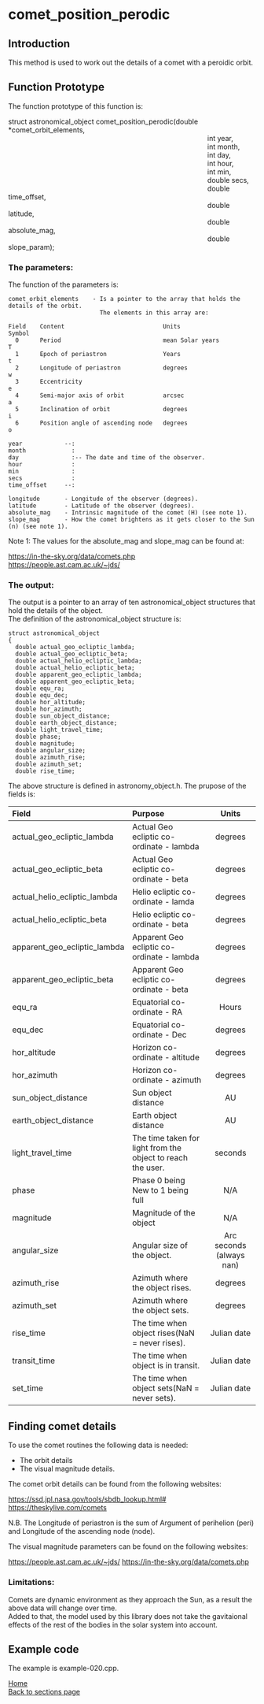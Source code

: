 # comet_position_perodic

## Introduction

This method is used to work out the details of a comet with a peroidic orbit. 

## Function Prototype

The function prototype of this function is:

  struct astronomical_object comet_position_perodic(double *comet_orbit_elements,  
  &nbsp;&nbsp;&nbsp;&nbsp;&nbsp;&nbsp;&nbsp;&nbsp;&nbsp;&nbsp;&nbsp;&nbsp;&nbsp;&nbsp;&nbsp;&nbsp;&nbsp;&nbsp;&nbsp;&nbsp;&nbsp;&nbsp;&nbsp;&nbsp;&nbsp;&nbsp;&nbsp;&nbsp;&nbsp;&nbsp;&nbsp;&nbsp;&nbsp;&nbsp;&nbsp;&nbsp;&nbsp;&nbsp;&nbsp;&nbsp;&nbsp;&nbsp;&nbsp;&nbsp;&nbsp;&nbsp;&nbsp;&nbsp;&nbsp;&nbsp;&nbsp;&nbsp;&nbsp;&nbsp;&nbsp;&nbsp;&nbsp;&nbsp;&nbsp;&nbsp;&nbsp;&nbsp;&nbsp;&nbsp;&nbsp;&nbsp;&nbsp;&nbsp;&nbsp;&nbsp;&nbsp;&nbsp;&nbsp;&nbsp;&nbsp;&nbsp;&nbsp;&nbsp;&nbsp;&nbsp;&nbsp;&nbsp;&nbsp;&nbsp;&nbsp;&nbsp;&nbsp;&nbsp;&nbsp;&nbsp;&nbsp;&nbsp;&nbsp;&nbsp;&nbsp;&nbsp;&nbsp;&nbsp;&nbsp;&nbsp;&nbsp;&nbsp;&nbsp;int year,   
  &nbsp;&nbsp;&nbsp;&nbsp;&nbsp;&nbsp;&nbsp;&nbsp;&nbsp;&nbsp;&nbsp;&nbsp;&nbsp;&nbsp;&nbsp;&nbsp;&nbsp;&nbsp;&nbsp;&nbsp;&nbsp;&nbsp;&nbsp;&nbsp;&nbsp;&nbsp;&nbsp;&nbsp;&nbsp;&nbsp;&nbsp;&nbsp;&nbsp;&nbsp;&nbsp;&nbsp;&nbsp;&nbsp;&nbsp;&nbsp;&nbsp;&nbsp;&nbsp;&nbsp;&nbsp;&nbsp;&nbsp;&nbsp;&nbsp;&nbsp;&nbsp;&nbsp;&nbsp;&nbsp;&nbsp;&nbsp;&nbsp;&nbsp;&nbsp;&nbsp;&nbsp;&nbsp;&nbsp;&nbsp;&nbsp;&nbsp;&nbsp;&nbsp;&nbsp;&nbsp;&nbsp;&nbsp;&nbsp;&nbsp;&nbsp;&nbsp;&nbsp;&nbsp;&nbsp;&nbsp;&nbsp;&nbsp;&nbsp;&nbsp;&nbsp;&nbsp;&nbsp;&nbsp;&nbsp;&nbsp;&nbsp;&nbsp;&nbsp;&nbsp;&nbsp;&nbsp;&nbsp;&nbsp;&nbsp;&nbsp;&nbsp;&nbsp;&nbsp;int month,  
  &nbsp;&nbsp;&nbsp;&nbsp;&nbsp;&nbsp;&nbsp;&nbsp;&nbsp;&nbsp;&nbsp;&nbsp;&nbsp;&nbsp;&nbsp;&nbsp;&nbsp;&nbsp;&nbsp;&nbsp;&nbsp;&nbsp;&nbsp;&nbsp;&nbsp;&nbsp;&nbsp;&nbsp;&nbsp;&nbsp;&nbsp;&nbsp;&nbsp;&nbsp;&nbsp;&nbsp;&nbsp;&nbsp;&nbsp;&nbsp;&nbsp;&nbsp;&nbsp;&nbsp;&nbsp;&nbsp;&nbsp;&nbsp;&nbsp;&nbsp;&nbsp;&nbsp;&nbsp;&nbsp;&nbsp;&nbsp;&nbsp;&nbsp;&nbsp;&nbsp;&nbsp;&nbsp;&nbsp;&nbsp;&nbsp;&nbsp;&nbsp;&nbsp;&nbsp;&nbsp;&nbsp;&nbsp;&nbsp;&nbsp;&nbsp;&nbsp;&nbsp;&nbsp;&nbsp;&nbsp;&nbsp;&nbsp;&nbsp;&nbsp;&nbsp;&nbsp;&nbsp;&nbsp;&nbsp;&nbsp;&nbsp;&nbsp;&nbsp;&nbsp;&nbsp;&nbsp;&nbsp;&nbsp;&nbsp;&nbsp;&nbsp;&nbsp;&nbsp;int day,   
  &nbsp;&nbsp;&nbsp;&nbsp;&nbsp;&nbsp;&nbsp;&nbsp;&nbsp;&nbsp;&nbsp;&nbsp;&nbsp;&nbsp;&nbsp;&nbsp;&nbsp;&nbsp;&nbsp;&nbsp;&nbsp;&nbsp;&nbsp;&nbsp;&nbsp;&nbsp;&nbsp;&nbsp;&nbsp;&nbsp;&nbsp;&nbsp;&nbsp;&nbsp;&nbsp;&nbsp;&nbsp;&nbsp;&nbsp;&nbsp;&nbsp;&nbsp;&nbsp;&nbsp;&nbsp;&nbsp;&nbsp;&nbsp;&nbsp;&nbsp;&nbsp;&nbsp;&nbsp;&nbsp;&nbsp;&nbsp;&nbsp;&nbsp;&nbsp;&nbsp;&nbsp;&nbsp;&nbsp;&nbsp;&nbsp;&nbsp;&nbsp;&nbsp;&nbsp;&nbsp;&nbsp;&nbsp;&nbsp;&nbsp;&nbsp;&nbsp;&nbsp;&nbsp;&nbsp;&nbsp;&nbsp;&nbsp;&nbsp;&nbsp;&nbsp;&nbsp;&nbsp;&nbsp;&nbsp;&nbsp;&nbsp;&nbsp;&nbsp;&nbsp;&nbsp;&nbsp;&nbsp;&nbsp;&nbsp;&nbsp;&nbsp;&nbsp;&nbsp;int hour,  
  &nbsp;&nbsp;&nbsp;&nbsp;&nbsp;&nbsp;&nbsp;&nbsp;&nbsp;&nbsp;&nbsp;&nbsp;&nbsp;&nbsp;&nbsp;&nbsp;&nbsp;&nbsp;&nbsp;&nbsp;&nbsp;&nbsp;&nbsp;&nbsp;&nbsp;&nbsp;&nbsp;&nbsp;&nbsp;&nbsp;&nbsp;&nbsp;&nbsp;&nbsp;&nbsp;&nbsp;&nbsp;&nbsp;&nbsp;&nbsp;&nbsp;&nbsp;&nbsp;&nbsp;&nbsp;&nbsp;&nbsp;&nbsp;&nbsp;&nbsp;&nbsp;&nbsp;&nbsp;&nbsp;&nbsp;&nbsp;&nbsp;&nbsp;&nbsp;&nbsp;&nbsp;&nbsp;&nbsp;&nbsp;&nbsp;&nbsp;&nbsp;&nbsp;&nbsp;&nbsp;&nbsp;&nbsp;&nbsp;&nbsp;&nbsp;&nbsp;&nbsp;&nbsp;&nbsp;&nbsp;&nbsp;&nbsp;&nbsp;&nbsp;&nbsp;&nbsp;&nbsp;&nbsp;&nbsp;&nbsp;&nbsp;&nbsp;&nbsp;&nbsp;&nbsp;&nbsp;&nbsp;&nbsp;&nbsp;&nbsp;&nbsp;&nbsp;&nbsp;int min,  
  &nbsp;&nbsp;&nbsp;&nbsp;&nbsp;&nbsp;&nbsp;&nbsp;&nbsp;&nbsp;&nbsp;&nbsp;&nbsp;&nbsp;&nbsp;&nbsp;&nbsp;&nbsp;&nbsp;&nbsp;&nbsp;&nbsp;&nbsp;&nbsp;&nbsp;&nbsp;&nbsp;&nbsp;&nbsp;&nbsp;&nbsp;&nbsp;&nbsp;&nbsp;&nbsp;&nbsp;&nbsp;&nbsp;&nbsp;&nbsp;&nbsp;&nbsp;&nbsp;&nbsp;&nbsp;&nbsp;&nbsp;&nbsp;&nbsp;&nbsp;&nbsp;&nbsp;&nbsp;&nbsp;&nbsp;&nbsp;&nbsp;&nbsp;&nbsp;&nbsp;&nbsp;&nbsp;&nbsp;&nbsp;&nbsp;&nbsp;&nbsp;&nbsp;&nbsp;&nbsp;&nbsp;&nbsp;&nbsp;&nbsp;&nbsp;&nbsp;&nbsp;&nbsp;&nbsp;&nbsp;&nbsp;&nbsp;&nbsp;&nbsp;&nbsp;&nbsp;&nbsp;&nbsp;&nbsp;&nbsp;&nbsp;&nbsp;&nbsp;&nbsp;&nbsp;&nbsp;&nbsp;&nbsp;&nbsp;&nbsp;&nbsp;&nbsp;&nbsp;double secs,    
  &nbsp;&nbsp;&nbsp;&nbsp;&nbsp;&nbsp;&nbsp;&nbsp;&nbsp;&nbsp;&nbsp;&nbsp;&nbsp;&nbsp;&nbsp;&nbsp;&nbsp;&nbsp;&nbsp;&nbsp;&nbsp;&nbsp;&nbsp;&nbsp;&nbsp;&nbsp;&nbsp;&nbsp;&nbsp;&nbsp;&nbsp;&nbsp;&nbsp;&nbsp;&nbsp;&nbsp;&nbsp;&nbsp;&nbsp;&nbsp;&nbsp;&nbsp;&nbsp;&nbsp;&nbsp;&nbsp;&nbsp;&nbsp;&nbsp;&nbsp;&nbsp;&nbsp;&nbsp;&nbsp;&nbsp;&nbsp;&nbsp;&nbsp;&nbsp;&nbsp;&nbsp;&nbsp;&nbsp;&nbsp;&nbsp;&nbsp;&nbsp;&nbsp;&nbsp;&nbsp;&nbsp;&nbsp;&nbsp;&nbsp;&nbsp;&nbsp;&nbsp;&nbsp;&nbsp;&nbsp;&nbsp;&nbsp;&nbsp;&nbsp;&nbsp;&nbsp;&nbsp;&nbsp;&nbsp;&nbsp;&nbsp;&nbsp;&nbsp;&nbsp;&nbsp;&nbsp;&nbsp;&nbsp;&nbsp;&nbsp;&nbsp;&nbsp;&nbsp;double time_offset,  
  &nbsp;&nbsp;&nbsp;&nbsp;&nbsp;&nbsp;&nbsp;&nbsp;&nbsp;&nbsp;&nbsp;&nbsp;&nbsp;&nbsp;&nbsp;&nbsp;&nbsp;&nbsp;&nbsp;&nbsp;&nbsp;&nbsp;&nbsp;&nbsp;&nbsp;&nbsp;&nbsp;&nbsp;&nbsp;&nbsp;&nbsp;&nbsp;&nbsp;&nbsp;&nbsp;&nbsp;&nbsp;&nbsp;&nbsp;&nbsp;&nbsp;&nbsp;&nbsp;&nbsp;&nbsp;&nbsp;&nbsp;&nbsp;&nbsp;&nbsp;&nbsp;&nbsp;&nbsp;&nbsp;&nbsp;&nbsp;&nbsp;&nbsp;&nbsp;&nbsp;&nbsp;&nbsp;&nbsp;&nbsp;&nbsp;&nbsp;&nbsp;&nbsp;&nbsp;&nbsp;&nbsp;&nbsp;&nbsp;&nbsp;&nbsp;&nbsp;&nbsp;&nbsp;&nbsp;&nbsp;&nbsp;&nbsp;&nbsp;&nbsp;&nbsp;&nbsp;&nbsp;&nbsp;&nbsp;&nbsp;&nbsp;&nbsp;&nbsp;&nbsp;&nbsp;&nbsp;&nbsp;&nbsp;&nbsp;&nbsp;&nbsp;&nbsp;&nbsp;double latitude,   
  &nbsp;&nbsp;&nbsp;&nbsp;&nbsp;&nbsp;&nbsp;&nbsp;&nbsp;&nbsp;&nbsp;&nbsp;&nbsp;&nbsp;&nbsp;&nbsp;&nbsp;&nbsp;&nbsp;&nbsp;&nbsp;&nbsp;&nbsp;&nbsp;&nbsp;&nbsp;&nbsp;&nbsp;&nbsp;&nbsp;&nbsp;&nbsp;&nbsp;&nbsp;&nbsp;&nbsp;&nbsp;&nbsp;&nbsp;&nbsp;&nbsp;&nbsp;&nbsp;&nbsp;&nbsp;&nbsp;&nbsp;&nbsp;&nbsp;&nbsp;&nbsp;&nbsp;&nbsp;&nbsp;&nbsp;&nbsp;&nbsp;&nbsp;&nbsp;&nbsp;&nbsp;&nbsp;&nbsp;&nbsp;&nbsp;&nbsp;&nbsp;&nbsp;&nbsp;&nbsp;&nbsp;&nbsp;&nbsp;&nbsp;&nbsp;&nbsp;&nbsp;&nbsp;&nbsp;&nbsp;&nbsp;&nbsp;&nbsp;&nbsp;&nbsp;&nbsp;&nbsp;&nbsp;&nbsp;&nbsp;&nbsp;&nbsp;&nbsp;&nbsp;&nbsp;&nbsp;&nbsp;&nbsp;&nbsp;&nbsp;&nbsp;&nbsp;&nbsp;double absolute_mag,   
  &nbsp;&nbsp;&nbsp;&nbsp;&nbsp;&nbsp;&nbsp;&nbsp;&nbsp;&nbsp;&nbsp;&nbsp;&nbsp;&nbsp;&nbsp;&nbsp;&nbsp;&nbsp;&nbsp;&nbsp;&nbsp;&nbsp;&nbsp;&nbsp;&nbsp;&nbsp;&nbsp;&nbsp;&nbsp;&nbsp;&nbsp;&nbsp;&nbsp;&nbsp;&nbsp;&nbsp;&nbsp;&nbsp;&nbsp;&nbsp;&nbsp;&nbsp;&nbsp;&nbsp;&nbsp;&nbsp;&nbsp;&nbsp;&nbsp;&nbsp;&nbsp;&nbsp;&nbsp;&nbsp;&nbsp;&nbsp;&nbsp;&nbsp;&nbsp;&nbsp;&nbsp;&nbsp;&nbsp;&nbsp;&nbsp;&nbsp;&nbsp;&nbsp;&nbsp;&nbsp;&nbsp;&nbsp;&nbsp;&nbsp;&nbsp;&nbsp;&nbsp;&nbsp;&nbsp;&nbsp;&nbsp;&nbsp;&nbsp;&nbsp;&nbsp;&nbsp;&nbsp;&nbsp;&nbsp;&nbsp;&nbsp;&nbsp;&nbsp;&nbsp;&nbsp;&nbsp;&nbsp;&nbsp;&nbsp;&nbsp;&nbsp;&nbsp;&nbsp;double slope_param);  

### The parameters:
The function of the parameters is:

	comet_orbit_elements	- Is a pointer to the array that holds the details of the orbit.
				              The elements in this array are:  

    Field    Content                            Units                    Symbol 	
   	  0	     Period                             mean Solar years            T
 	  1	     Epoch of periastron                Years                       t
 	  2	     Longitude of periastron            degrees                     w
 	  3	     Eccentricity	                                                e
 	  4	     Semi-major axis of orbit           arcsec                      a
 	  5	     Inclination of orbit               degrees                     i
 	  6	     Position angle of ascending node   degrees                     o
	
	year			--: 
	month			  : 
	day			      :-- The date and time of the observer.
	hour			  :
	min			      :
	secs			  :
	time_offset		--:
	
	longitude		- Longitude of the observer (degrees).
	latitude		- Latitude of the observer (degrees).
	absolute_mag    - Intrinsic magnitude of the comet (H) (see note 1).  
	slope_mag       - How the comet brightens as it gets closer to the Sun (n) (see note 1). 	

Note 1:
The values for the absolute_mag and slope_mag can be found at:

https://in-the-sky.org/data/comets.php  
https://people.ast.cam.ac.uk/~jds/  

### The output: 
The output is a pointer to an array of ten astronomical_object structures that hold the details of the object.  
The definition of the astronomical_object structure is:

	struct astronomical_object
	{ 
	  double actual_geo_ecliptic_lambda;
	  double actual_geo_ecliptic_beta;
	  double actual_helio_ecliptic_lambda;
	  double actual_helio_ecliptic_beta;  
	  double apparent_geo_ecliptic_lambda;
	  double apparent_geo_ecliptic_beta;
	  double equ_ra;
	  double equ_dec;
	  double hor_altitude;
	  double hor_azimuth;
	  double sun_object_distance;
	  double earth_object_distance;
	  double light_travel_time;
	  double phase;
	  double magnitude;
	  double angular_size;
	  double azimuth_rise;
	  double azimuth_set;
	  double rise_time;
	
The above structure is defined in astronomy_object.h.
The prupose of the fields is:

| Field | Purpose | Units |
| :---- | :------ | :---: |         
| actual_geo_ecliptic_lambda | Actual Geo ecliptic co-ordinate - lambda | degrees |
| actual_geo_ecliptic_beta | Actual Geo ecliptic co-ordinate - beta	| degrees |
| actual_helio_ecliptic_lambda | Helio ecliptic co-ordinate - lamda | degrees |
| actual_helio_ecliptic_beta | Helio ecliptic co-ordinate - beta | degrees |
| apparent_geo_ecliptic_lambda | Apparent Geo ecliptic co-ordinate - lambda | degrees |
| apparent_geo_ecliptic_beta | Apparent Geo ecliptic co-ordinate - beta | degrees |
| equ_ra | Equatorial co-ordinate - RA | Hours |
| equ_dec | Equatorial co-ordinate - Dec | degrees |
| hor_altitude | Horizon co-ordinate - altitude | degrees |
| hor_azimuth | Horizon co-ordinate - azimuth | degrees |  
| sun_object_distance | Sun object distance	| AU | 
| earth_object_distance | Earth object distance | AU | 
| light_travel_time | The time taken for light from the object to reach the user. | seconds |
| phase	| Phase 0 being New to 1 being full | N/A |
| magnitude	| Magnitude of the object	| N/A | 
| angular_size | Angular size of the object. | Arc seconds (always nan) |
| azimuth_rise | Azimuth where the object rises. | degrees |
| azimuth_set | Azimuth where the object sets. | degrees |
| rise_time	| The time when object rises(NaN = never rises). | Julian date |
| transit_time | The time when object is in transit. | Julian date |
| set_time | The time when object sets(NaN = never sets). | Julian date |

## Finding comet details

To use the comet routines the following data is needed:

- The orbit details
- The visual magnitude details.

The comet orbit details can be found from the following websites:

https://ssd.jpl.nasa.gov/tools/sbdb_lookup.html#
https://theskylive.com/comets

N.B. The Longitude of periastron is the sum of Argument of perihelion (peri) and Longitude of the ascending node (node).

The visual magnitude parameters can be found on the following websites:

https://people.ast.cam.ac.uk/~jds/
https://in-the-sky.org/data/comets.php

### Limitations:
Comets are dynamic environment as they approach the Sun, as a result the above data will change over time.  
Added to that, the model used by this library does not take the gavitaional effects of the rest of the bodies in the solar system into account.

## Example code

The example is example-020.cpp.

[Home](readme.md)  
[Back to sections page](Sections.md)